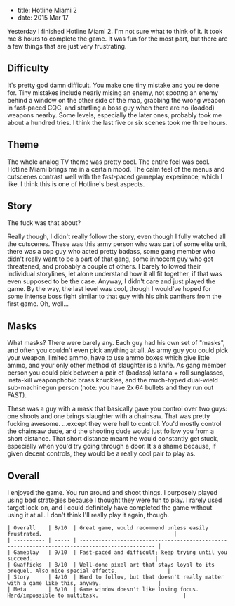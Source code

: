 - title: Hotline Miami 2
- date: 2015 Mar 17

Yesterday I finished Hotline Miami 2. I'm not sure what to think of it. It took me 8 hours to complete the game. It was
fun for the most part, but there are a few things that are just very frustrating.

Difficulty
----------

It's pretty god damn difficult. You make one tiny mistake and you're done for. Tiny mistakes include nearly mising an
enemy, not spottng an enemy behind a window on the other side of the map, grabbing the wrong weapon in fast-paced CQC,
and startling a boss guy when there are no (loaded) weapons nearby. Some levels, especially the later ones, probably
took me about a hundred tries. I think the last five or six scenes took me three hours.

Theme
-----

The whole analog TV theme was pretty cool. The entire feel was cool. Hotline Miami brings me in a certain mood. The calm
feel of the menus and cutscenes contrast well with the fast-paced gameplay experience, which I like. I think this is one
of Hotline's best aspects.

Story
-----

The fuck was that about?

Really though, I didn't really follow the story, even though I fully watched all the cutscenes. These was this army
person who was part of some elite unit, there was a cop guy who acted pretty badass, some gang member who didn't really
want to be a part of that gang, some innocent guy who got threatened, and probably a couple of others. I barely followed
their individual storylines, let alone understand how it all fit together, if that was even supposed to be the case.
Anyway, I didn't care and just played the game. By the way, the last level was cool, though I would've hoped for some
intense boss fight similar to that guy with his pink panthers from the first game. Oh, well...

Masks
-----

What masks? There were barely any. Each guy had his own set of "masks", and often you couldn't even pick anything at
all.  As army guy you could pick your weapon, limited ammo, have to use ammo boxes which give little ammo, and your only
other method of slaughter is a knife. As gang member person you could pick between a pair of (badass) katana + roll
sunglasses, insta-kill weaponphobic brass knuckles, and the much-hyped dual-wield sub-machinegun person (note: you have
2x 64 bullets and they run out FAST).

These was a guy with a mask that basically gave you control over two guys: one shoots and one brings slaughter with a
chainsaw. That was pretty fucking awesome. ...except they were hell to control.  You'd mostly control the chainsaw dude,
and the shooting dude would just follow you from a short distance. That short distance meant he would constantly get
stuck, especially when you'd try going through a door. It's a shame because, if given decent controls, they would be a
really cool pair to play as.

Overall
-------

I enjoyed the game. You run around and shoot things. I purposely played using bad strategies because I thought they were
fun to play. I rarely used target lock-on, and I could definitely have completed the game without using it at all. I
don't think I'll really play it again, though.

    | Overall    | 8/10  | Great game, would recommend unless easily frustrated.                                          |
    | ---------- | ----- | ---------------------------------------------------------------------------------------------- |
    | Gameplay   | 9/10  | Fast-paced and difficult; keep trying until you succeed.                                       |
    | Gwafficks  | 8/10  | Well-done pixel art that stays loyal to its prequel. Also nice special effects.                |
    | Story      | 4/10  | Hard to follow, but that doesn't really matter with a game like this, anyway.                  |
    | Meta       | 6/10  | Game window doesn't like losing focus. Hard/impossible to multitask.                           |
